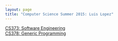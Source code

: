 ```yaml
---
layout: page
title: "Computer Science Summer 2015: Luis Lopez"
---
```


[CS373: Software Engineering](http://lclg21.github.io/cs373Blog/)  
[CS378: Generic Programming](http://lclg21.github.io/cs378Blog/)  

